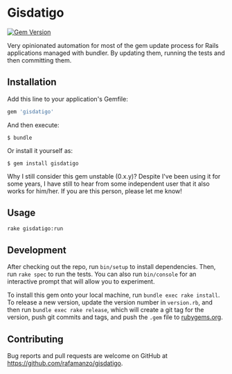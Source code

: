 # Gisdatigo

[![Gem Version](https://badge.fury.io/rb/gisdatigo.svg)](https://badge.fury.io/rb/gisdatigo)

Very opinionated automation for most of the gem update process for Rails applications managed with bundler. By updating them, running the tests and then committing them.

## Installation

Add this line to your application's Gemfile:

```ruby
gem 'gisdatigo'
```

And then execute:

    $ bundle

Or install it yourself as:

    $ gem install gisdatigo

Why I still consider this gem unstable (0.x.y)? Despite I've been using it for some years, I have still to hear from some independent user that it also works for him/her. If you are this person, please let me know!

## Usage

```
rake gisdatigo:run
```

## Development

After checking out the repo, run `bin/setup` to install dependencies. Then, run `rake spec` to run the tests. You can also run `bin/console` for an interactive prompt that will allow you to experiment.

To install this gem onto your local machine, run `bundle exec rake install`. To release a new version, update the version number in `version.rb`, and then run `bundle exec rake release`, which will create a git tag for the version, push git commits and tags, and push the `.gem` file to [rubygems.org](https://rubygems.org).

## Contributing

Bug reports and pull requests are welcome on GitHub at https://github.com/rafamanzo/gisdatigo.

